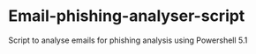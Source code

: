 # Email-phishing-analyser-script
Script to analyse emails for phishing analysis using Powershell 5.1
